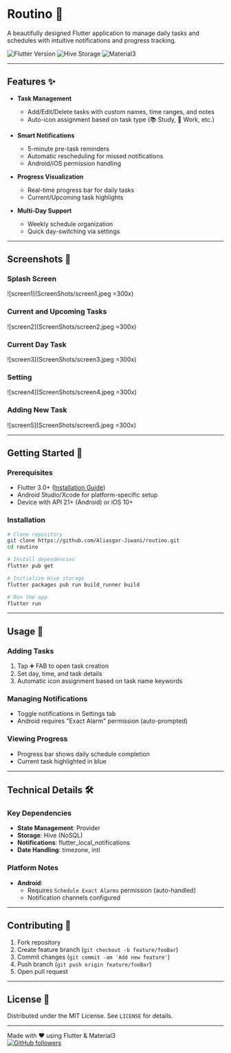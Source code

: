 # Routino 📅

A beautifully designed Flutter application to manage daily tasks and schedules with intuitive notifications and progress tracking.

![Flutter Version](https://img.shields.io/badge/Flutter-%E2%9C%93-blue)
![Hive Storage](https://img.shields.io/badge/Hive-%E2%9C%93-orange)
![Material3](https://img.shields.io/badge/Material3-%E2%9C%93-purple)

---

## Features ✨

- **Task Management**
  - Add/Edit/Delete tasks with custom names, time ranges, and notes
  - Auto-icon assignment based on task type (📚 Study, 💼 Work, etc.)
- **Smart Notifications**

  - 5-minute pre-task reminders
  - Automatic rescheduling for missed notifications
  - Android/iOS permission handling

- **Progress Visualization**

  - Real-time progress bar for daily tasks
  - Current/Upcoming task highlights

- **Multi-Day Support**
  - Weekly schedule organization
  - Quick day-switching via settings

---

## Screenshots 📸

### Splash Screen  
![screen1](ScreenShots/screen1.jpeg =300x)

### Current and Upcoming Tasks  
![screen2](ScreenShots/screen2.jpeg =300x)

### Current Day Task  
![screen3](ScreenShots/screen3.jpeg =300x)

### Setting  
![screen4](ScreenShots/screen4.jpeg =300x)

### Adding New Task  
![screen5](ScreenShots/screen5.jpeg =300x)

---


## Getting Started 🚀

### Prerequisites

- Flutter 3.0+ ([Installation Guide](https://flutter.dev/docs/get-started/install))
- Android Studio/Xcode for platform-specific setup
- Device with API 21+ (Android) or iOS 10+

### Installation

```bash
# Clone repository
git clone https://github.com/Aliasgar-Jiwani/routino.git
cd routino

# Install dependencies
flutter pub get

# Initialize Hive storage
flutter packages pub run build_runner build

# Run the app
flutter run
```

---

## Usage 📝

### Adding Tasks

1. Tap ➕ FAB to open task creation
2. Set day, time, and task details
3. Automatic icon assignment based on task name keywords

### Managing Notifications

- Toggle notifications in Settings tab
- Android requires "Exact Alarm" permission (auto-prompted)

### Viewing Progress

- Progress bar shows daily schedule completion
- Current task highlighted in blue

---

## Technical Details 🛠️

### Key Dependencies

- **State Management**: Provider
- **Storage**: Hive (NoSQL)
- **Notifications**: flutter_local_notifications
- **Date Handling**: timezone, intl

### Platform Notes

- **Android**:
  - Requires `Schedule Exact Alarms` permission (auto-handled)
  - Notification channels configured

---

## Contributing 🤝

1. Fork repository
2. Create feature branch (`git checkout -b feature/fooBar`)
3. Commit changes (`git commit -am 'Add new feature'`)
4. Push branch (`git push origin feature/fooBar`)
5. Open pull request

---

## License 📄

Distributed under the MIT License. See `LICENSE` for details.

---

Made with ❤️ using Flutter & Material3  
[![GitHub followers](https://img.shields.io/github/followers/YOURUSERNAME.svg?style=social&label=Follow)](https://github.com/Aliasgar-Jiwani)
